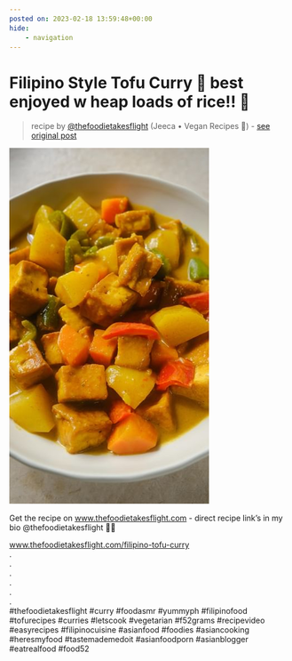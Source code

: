 ```yaml
---
posted on: 2023-02-18 13:59:48+00:00
hide:
    - navigation
---
```


# Filipino Style Tofu Curry 🍛 best enjoyed w heap loads of rice!! 🍚 

> recipe by [@thefoodietakesflight](https://www.instagram.com/thefoodietakesflight/) 
(Jeeca • Vegan Recipes 🥢) - [see original post](https://instagram.com/p/CozmivMJPwC)

![](../img/thefoodietakesflight_18-02-2023_1302.png)

  
Get the recipe on www.thefoodietakesflight.com - direct recipe link’s in my bio @thefoodietakesflight 🫶🏼  
  
www.thefoodietakesflight.com/filipino-tofu-curry  
.  
.  
.  
.  
.  
.  
\#thefoodietakesflight \#curry \#foodasmr \#yummyph \#filipinofood \#tofurecipes \#curries \#letscook \#vegetarian \#f52grams \#recipevideo \#easyrecipes \#filipinocuisine \#asianfood \#foodies \#asiancooking \#heresmyfood \#tastemademedoit \#asianfoodporn \#asianblogger \#eatrealfood \#food52   